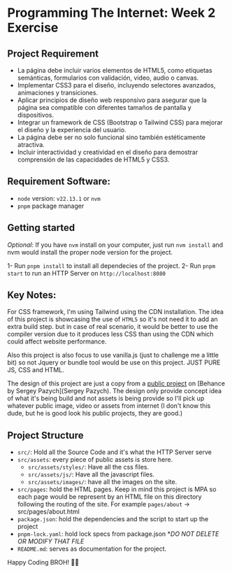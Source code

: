 # Programming The Internet: Week 2 Exercise

## Project Requirement

- La página debe incluir varios elementos de HTML5, como etiquetas semánticas, formularios con validación, video, audio o canvas.
- Implementar CSS3 para el diseño, incluyendo selectores avanzados, animaciones y transiciones.
- Aplicar principios de diseño web responsivo para asegurar que la página sea compatible con diferentes tamaños de pantalla y dispositivos.
- Integrar un framework de CSS (Bootstrap o Tailwind CSS) para mejorar el diseño y la experiencia del usuario.
- La página debe ser no solo funcional sino también estéticamente atractiva.
- Incluir interactividad y creatividad en el diseño para demostrar comprensión de las capacidades de HTML5 y CSS3.

## Requirement Software:
- `node` version: `v22.13.1` or `nvm`
- `pnpm` package manager

## Getting started

*Optional*: If you have `nvm` install on your computer, just run `nvm install` and nvm would install the proper node version for the project.

1- Run `pnpm install` to install all dependecies of the project.
2- Run `pnpm start` to run an HTTP Server on `http://localhost:8080`


## Key Notes:

For CSS framework, I'm using Tailwind using the CDN installation. The idea of this project is showcasing the use of `HTML5` so it's not need it to add an extra build step. but in case of real scenario, it would be better to use the compiler version due to it produces less CSS than using the CDN which could affect website performance.

Also this project is also focus to use vanilla.js (just to challenge me a little bit) so not Jquery or bundle tool would be use on this project. JUST PURE JS, CSS and HTML.

The design of this project are just a copy from a [public project](https://www.behance.net/gallery/154022259/Ecommerce-UIUX-site-Web-design-?tracking_source=search_projects|Ecommerce+Site+web+design&l=3) on [Behance by Sergey Pazych](Sergey Pazych). The design only provide concept idea of what it's being build and not assets is being provide so I'll pick up whatever public image, video or assets from internet (I don't know this dude, but he is good look his public projects, they are good.)

## Project Structure

- `src/`: Hold all the Source Code and it's what the HTTP Server serve
- `src/assets`: every piece of public assets is store here.
    - `src/assets/styles/`: Have all the css files.
    - `src/assets/js/`: Have all the javascript files.
    - `src/assets/images/`: have all the images on the site. 
- `src/pages`: hold the HTML pages. Keep in mind this project is MPA so each page would be represent by an HTML file on this directory following the routing of the site. For example `pages/about` -> src/pages/about.html
- `package.json`: hold the dependencies and the script to start up the project
- `pnpm-lock.yaml`: hold lock specs from package.json **DO NOT DELETE OR MODIFY THAT FILE*
- `README.md`: serves as documentation for the project.


Happy Coding BROH! 👊😎